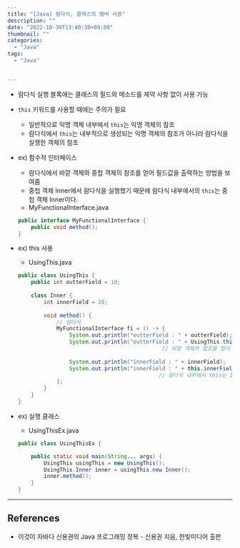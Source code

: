 ```yaml
---
title: "[Java] 람다식, 클래스의 멤버 사용"
description: ""
date: "2022-10-30T13:40:30+09:00"
thumbnail: ""
categories:
  - "Java"
tags:
  - "Java"


---
```

<!--more-->

- 람다식 실행 블록에는 클래스의 필드와 메소드를 제약 사항 없이 사용 가능
- `this` 키워드를 사용할 때에는 주의가 필요
    - 일반적으로 익명 객체 내부에서 `this`는 익명 객체의 참조
    - 람다식에서 `this`는 내부적으로 생성되는 익명 객체의 참조가 아니라 람다식을 실행한 객체의 참조
- ex) 함수적 인터페이스
    - 람다식에서 바깥 객체와 중첩 객체의 참조를 얻어 필드값을 출력하는 방법을 보여줌
    - 중첩 객체 Inner에서 람다식을 실행했기 때문에 람다식 내부에서의 `this`는 중첩 객체 Inner이다.
    - MyFunctionalInterface.java
    
    ```java
    public interface MyFunctionalInterface {
    	public void method();
    }
    ```
    
- ex) this 사용
    - UsingThis.java
    
    ```java
    public class UsingThis {
    	public int outterField = 10;
    	
    	class Inner {
    		int innerField = 20;
    		
    		void method() {
    			// 람다식
    			MyFunctionalInterface fi = () -> {
    				System.out.println("outterField : " + outterField);
    				System.out.println("outterField : " + UsingThis.this.outterField + "\n");
    				                             // 바깥 객체의 참조를 얻기 위해서는 클래스명 this를 사용
    				
    				System.out.println("innerField : " + innerField);
    				System.out.println("innerField : " + this.innerField + "\n");
    				                            // 람다식 내부에서 this는 Inner 객체를 참조
    			};
    		}
    	}
    }
    ```
    
- ex) 실행 클래스
    - UsingThisEx.java
    
    ```java
    public class UsingThisEx {
    
    	public static void main(String... args) {
    		UsingThis usingThis = new UsingThis();
    		UsingThis.Inner inner = usingThis.new Inner();
    		inner.method();
    	}
    }
    ```
    

---

## References

- 이것이 자바다 신용권의 Java 프로그래밍 정복 - 신용권 지음, 한빛미디어 출판